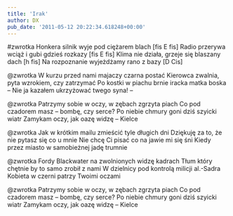 ```yaml
---
title: 'Irak'
author: DX
pub_date: '2011-05-12 20:22:34.618248+00:00'
---
```


#zwrotka
Honkera silnik wyje pod ciężarem blach [fis E fis]
Radio przerywa wciąż i gubi gdzieś rozkazy [fis E fis]
Klima nie działa, grzeje się blaszany dach [h fis]
Na rozpoznanie wyjeżdżamy rano z bazy [D Cis]

@zwrotka
W kurzu przed nami majaczy czarna postać
Kierowca zwalnia, pyta wzrokiem, czy zatrzymać
Po kostki w piachu brnie iracka matka boska
– Nie ja kazałem ukrzyżować twego syna! –  

@zwrotka
Patrzymy sobie w oczy, w zębach zgrzyta piach
Co pod czadorem masz – bombę, czy serce?
Po niebie chmury goni dziś szyicki wiatr
Zamykam oczy, jak oazę widzę – Kielce

@zwrotka
Jak w krótkim mailu zmieścić tyle długich dni
Dziękuję za to, że nie pytasz się co u mnie
Nie chcę Ci pisać co na jawie mi się śni
Kiedy przez miasto w samobieżnej jadę trumnie

@zwrotka
Fordy Blackwater na zwolnionych widzę kadrach
Tłum który chętnie by to samo zrobił z nami
W dzielnicy pod kontrolą milicji al.-Sadra
Kobieta w czerni patrzy Twoimi oczami

@zwrotka
Patrzymy sobie w oczy, w zębach zgrzyta piach
Co pod czadorem masz – bombę, czy serce?
Po niebie chmury goni dziś szyicki wiatr
Zamykam oczy, jak oazę widzę – Kielce